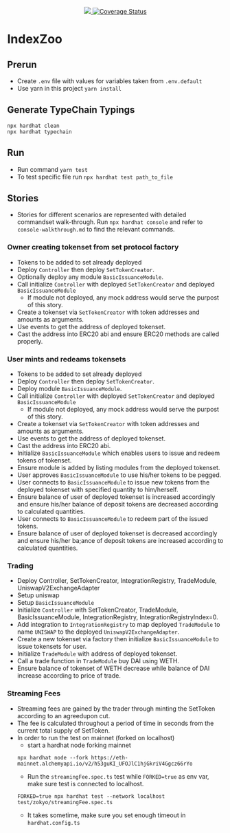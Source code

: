 <p align="center">
  <a href="https://circleci.com/gh/SetProtocol/set-protocol-v2/tree/master">
    <img src="https://img.shields.io/circleci/project/github/SetProtocol/set-protocol-v2/master.svg" />
  </a>
  <a href='https://coveralls.io/github/SetProtocol/set-protocol-v2?branch=master'><img src='https://coveralls.io/repos/github/SetProtocol/set-protocol-v2/badge.svg?branch=master&amp;t=4pzROZ' alt='Coverage Status' /></a>
</p>

# IndexZoo 

## Prerun

- Create `.env` file with values for variables taken from `.env.default`
- Use yarn in this project ```yarn install```

## Generate TypeChain Typings
```
npx hardhat clean
npx hardhat typechain
```

## Run

- Run command ```yarn test```
- To test specific file run ```npx hardhat test path_to_file```

## Stories
- Stories for different scenarios are represented with detailed commandset walk-through. Run `npx hardhat console` and refer to `console-walkthrough.md` to find the relevant commands.
### Owner creating tokenset from set protocol factory
- Tokens to be added to set already deployed
- Deploy `Controller` then deploy  `SetTokenCreator`.
- Optionally deploy any module `BasicIssuanceModule`.
- Call initialize `Controller` with deployed `SetTokenCreator` and  deployed `BasicIssuanceModule`
  - If module not deployed, any mock address would serve the purpost of this story.
- Create a tokenset via `SetTokenCreator` with token addresses and amounts as arguments.
- Use events to get the address of deployed tokenset.
- Cast the address into ERC20 abi and ensure ERC20 methods are called properly.  
### User mints and redeams tokensets
- Tokens to be added to set already deployed
- Deploy `Controller` then deploy  `SetTokenCreator`.
- Deploy module `BasicIssuanceModule`.
- Call initialize `Controller` with deployed `SetTokenCreator` and  deployed `BasicIssuanceModule`
  - If module not deployed, any mock address would serve the purpost of this story.
- Create a tokenset via `SetTokenCreator` with token addresses and amounts as arguments.
- Use events to get the address of deployed tokenset.
- Cast the address into ERC20 abi.  
- Initialize `BasicIssuanceModule` which enables users to issue and redeem tokens of tokenset. 
- Ensure module is added by listing modules from the deployed tokenset.
- User approves `BasicIssuanceModule` to use his/her tokens to be pegged.
- User connects to `BasicIssuanceModule` to issue new tokens from the deployed tokenset with specified quantity to him/herself.
- Ensure balance of user of deployed tokenset is increased accordingly and ensure his/her balance of deposit tokens are decreased according to calculated quantities.   
- User connects to `BasicIssuanceModule` to redeem part of the issued tokens.
- Ensure balance of user of deployed tokenset is decreased accordingly and ensure his/her ba;ance of deposit tokens are increased according to calculated quantities.
### Trading
- Deploy Controller, SetTokenCreator, IntegrationRegistry, TradeModule, UniswapV2ExchangeAdapter
- Setup uniswap
- Setup `BasicIssuanceModule`
- Initialize `Controller` with SetTokenCreator, TradeModule, BasicIssuanceModule, IntegrationRegistry, IntegrationRegistryIndex=0.
- Add integration to `IntegrationRegistry` to map deployed `TradeModule` to name `UNISWAP` to the deployed `UniswapV2ExchangeAdapter`.
- Create a new tokenset via factory then initialize `BasicIssuanceModule` to issue tokensets for user.
- Initialize `TradeModule` with address of deployed tokenset.
- Call a trade function in `TradeModule` buy DAI using WETH.
- Ensure balance of tokenset of WETH decrease while balance of DAI increase according to price of trade.  
### Streaming Fees
- Streaming fees are gained by the trader through minting the SetToken according to an agreedupon cut.
- The fee is calculated throughout a period of time in seconds from the current total supply of SetToken.
- In order to run the test on mainnet (forked on localhost)
  - start a hardhat node forking mainnet
  ```
  npx hardhat node --fork https://eth-mainnet.alchemyapi.io/v2/h53guKI_UFOJlC1hjGkriV4Ggcz66rYo
  ```
  - Run the `streamingFee.spec.ts` test while `FORKED=true` as env var, make sure test is connected to localhost.
  ```
  FORKED=true npx hardhat test --network localhost  test/zokyo/streamingFee.spec.ts 
  ```
  - It takes sometime, make sure you set enough timeout in `hardhat.config.ts` 
